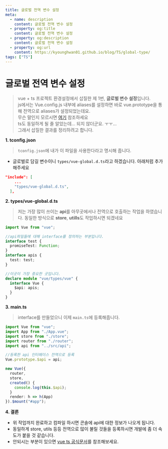 ```yaml
---
title: 글로벌 전역 변수 설정
meta:
  - name: description
    content: 글로벌 전역 변수 설정
  - property: og:title
    content: 글로벌 전역 변수 설정
  - property: og:description
    content: 글로벌 전역 변수 설정
  - property: og:url
    content: https://kyounghwan01.github.io/blog/TS/global-type/
tags: ["TS"]
---
```


# 글로벌 전역 변수 설정

> vue + ts 프로젝트 환경설정에서 삽질한 제 1번, **글로벌 변수 설정**입니다.<br>
> js에서는 Vue.config.js 내부에 aliases를 설정하면 바로 vue.prototype을 통해 전역으로 aliases가 설정되었는데요.<br>
> 무슨 말인지 모르시면 [여기](https://kyounghwan01.github.io/blog/Vue/vue/dir/) 참조하세요<br>
> ts도 동일하게 될 줄 알았는데... 되지 않더군요. ㅜㅜ...<br>
> 그래서 삽질한 결과를 정리하려고 합니다.

**1. tconfig.json**

> `tconfig.json`에 내가 이 파일을 사용한다라고 명시해 줍니다.

- 글로벌로 담길 변수이니 `types/vue-global.d.ts`라고 하겠습니다. 아래처럼 추가해주세요

```json
"include": [
    ...
    "types/vue-global.d.ts",
  ],
```

**2. types/vue-global.d.ts**

> 저는 가장 많이 쓰이는 **api**를 아무곳에서나 전역으로 호출하는 작업을 하였습니다. 동일한 방식으로 **store**, **utills**도 작업하시면 되겠네요

```ts
import Vue from "vue";

//api파일들에 대해 interface를 정의하는 부분입니다.
interface test {
  promiseTest: Function;
}
interface apis {
  test: test;
}

//이곳이 가장 중요한 곳입니다.
declare module "vue/types/vue" {
  interface Vue {
    $api: apis;
  }
}
```

**3. main.ts**

> interface를 만들었으니 이제 `main.ts`에 등록해줍니다.

```ts
import Vue from "vue";
import App from "./App.vue";
import store from "./store";
import router from "./router";
import api from "../src/api";

//등록한 api 인터페이스 전역으로 등록
Vue.prototype.$api = api;

new Vue({
  router,
  store,
  created() {
    console.log(this.$api);
  }
  render: h => h(App)
}).$mount("#app");

```

**4. 결론**

- 위 작업까지 완료하고 컴파일 하시면 콘솔에 api에 대한 정보가 나오게 됩니다.
- 동일하게 store, utils 등등 전역으로 많이 불릴 것들을 등록하시면 개발에 좀 더 속도가 붙을 것 같습니다.
- 안되시는 부분이 있으면 [vue ts 공식문서](https://vuejs.org/v2/guide/typescript.html#Augmenting-Types-for-Use-with-Plugins)를 참조해보세요.

<TagLinks />

<Disqus />
